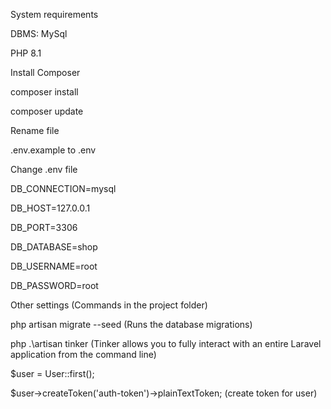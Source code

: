 System requirements

DBMS: MySql

PHP 8.1

Install Composer

composer install

composer update

Rename file

.env.example to .env

Change .env file

DB_CONNECTION=mysql

DB_HOST=127.0.0.1

DB_PORT=3306

DB_DATABASE=shop

DB_USERNAME=root

DB_PASSWORD=root

Other settings (Commands in the project folder)

php artisan migrate --seed (Runs the database migrations)

php .\artisan tinker (Tinker allows you to fully interact with an entire Laravel application from the command line)

$user = User::first();

$user->createToken('auth-token')->plainTextToken; (create token for user)

